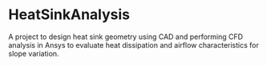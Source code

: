 # HeatSinkAnalysis
A project to design heat sink geometry using CAD and performing CFD analysis in Ansys to evaluate heat dissipation and airflow characteristics for slope variation.
